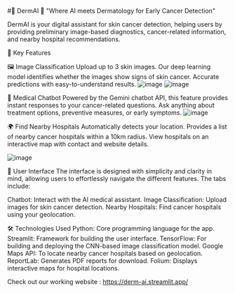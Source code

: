 #🌟 DermAI 🌟
"Where AI meets Dermatology for Early Cancer Detection"

DermAI is your digital assistant for skin cancer detection, helping users by providing preliminary image-based diagnostics, cancer-related information, and nearby hospital recommendations.

🚀 Key Features

🖼️ Image Classification
Upload up to 3 skin images.
Our deep learning model identifies whether the images show signs of skin cancer.
Accurate predictions with easy-to-understand results.
![image](https://github.com/user-attachments/assets/3775fcba-09dd-4c59-b8fe-66b814c1d7a0)
![image](https://github.com/user-attachments/assets/8356a920-9c82-47ba-a836-5185413c4243)

🤖 Medical Chatbot
Powered by the Gemini chatbot API, this feature provides instant responses to your cancer-related questions.
Ask anything about treatment options, preventive measures, or early symptoms.
![image](https://github.com/user-attachments/assets/e78a9550-3128-451d-8cbd-ea2cdc16afc9)


🌍 Find Nearby Hospitals
Automatically detects your location.
Provides a list of nearby cancer hospitals within a 10km radius.
View hospitals on an interactive map with contact and website details.

![image](https://github.com/user-attachments/assets/7b278a2e-f4d5-4235-afc2-59a51be5c0b9)


🎨 User Interface
The interface is designed with simplicity and clarity in mind, allowing users to effortlessly navigate the different features. The tabs include:

Chatbot: Interact with the AI medical assistant.
Image Classification: Upload images for skin cancer detection.
Nearby Hospitals: Find cancer hospitals using your geolocation.

🛠️ Technologies Used
Python: Core programming language for the app.
Streamlit: Framework for building the user interface.
TensorFlow: For building and deploying the CNN-based image classification model.
Google Maps API: To locate nearby cancer hospitals based on geolocation.
ReportLab: Generates PDF reports for download.
Folium: Displays interactive maps for hospital locations.


Check out our working website : https://derm-ai.streamlit.app/

